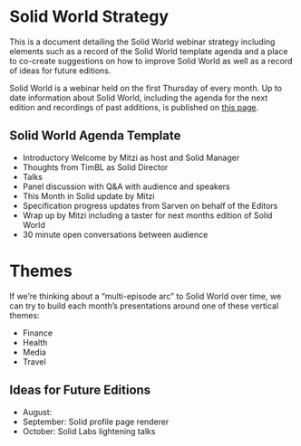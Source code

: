 # Solid World Strategy 

This is a document detailing the Solid World webinar strategy including elements such as a record of the Solid World template agenda and a place to co-create suggestions on how to improve Solid World as well as a record of ideas for future editions. 

Solid World is a webinar held on the first Thursday of every month. Up to date information about Solid World, including the agenda for the next edition and recordings of past additions, is published on [this page](https://solidproject.org/events). 

## Solid World Agenda Template

* Introductory Welcome by Mitzi as host and Solid Manager
* Thoughts from TimBL as Solid Director
* Talks 
* Panel discussion with Q&A with audience and speakers 
* This Month in Solid update by Mitzi 
* Specification progress updates from Sarven on behalf of the Editors
* Wrap up by Mitzi including a taster for next months edition of Solid World 
* 30 minute open conversations between audience

# Themes
If we’re thinking about a “multi-episode arc” to Solid World over time, we can try to build each month’s presentations around one of these vertical themes:
* Finance 
* Health 
* Media 
* Travel 

## Ideas for Future Editions 
* August: 
* September: Solid profile page renderer 
* October: Solid Labs lightening talks
